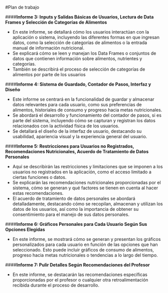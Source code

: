 ﻿#Plan de trabajo


####**Informe 3: Inputs y Salidas Básicas de Usuarios, Lectura de Data Frames y Selección de Categorías de Alimentos**


- En este informe, se detallará cómo los usuarios interactúan con la aplicación o sistema, incluyendo las diferentes formas en que ingresan datos, como la selección de categorías de alimentos o la entrada manual de información nutricional.
- Se explicará cómo se leen y manejan los Data Frames o conjuntos de datos que contienen información sobre alimentos, nutrientes y categorías. 
- También se describirá el proceso de selección de categorías de alimentos por parte de los usuarios


####**Informe 4: Sistema de Guardado, Contador de Pasos, Interfaz y Diseño**
- Este informe se centrará en la funcionalidad de guardar y almacenar datos relevantes para cada usuario, como sus preferencias de alimentos, historiales de consumo y progreso hacia metas nutricionales.
- Se abordará el desarrollo y funcionamiento del contador de pasos, si es parte del sistema, incluyendo cómo se capturan y registran los datos relacionados con la actividad física de los usuarios.
- Se detallará el diseño de la interfaz de usuario, destacando su usabilidad, apariencia visual y la experiencia general del usuario. 




####**Informe 5: Restricciones para Usuarios no Registrados, Recomendaciones Nutricionales, Acuerdo de Tratamiento de Datos Personales**
- Aquí se describirán las restricciones y limitaciones que se imponen a los usuarios no registrados en la aplicación, como el acceso limitado a ciertas funciones o datos.
- Se explicarán las recomendaciones nutricionales proporcionadas por el sistema, cómo se generan y qué factores se tienen en cuenta al hacer estas recomendaciones.
- El acuerdo de tratamiento de datos personales se abordará detalladamente, destacando cómo se recopilan, almacenan y utilizan los datos de los usuarios, así como la importancia de obtener su consentimiento para el manejo de sus datos personales.


####**Informe 6: Gráficos Personales para Cada Usuario Según Sus Opciones Elegidas**
- En este informe, se mostrará cómo se generan y presentan los gráficos personalizados para cada usuario en función de las opciones que han seleccionado. Esto puede incluir gráficos de consumo de alimentos, progreso hacia metas nutricionales o tendencias a lo largo del tiempo.




####**Informe 7: Pulir Detalles Según Recomendaciones del Profesor**
- En este informe, se destacarán las recomendaciones específicas proporcionadas por el profesor o cualquier otra retroalimentación recibida durante el proceso de desarrollo.